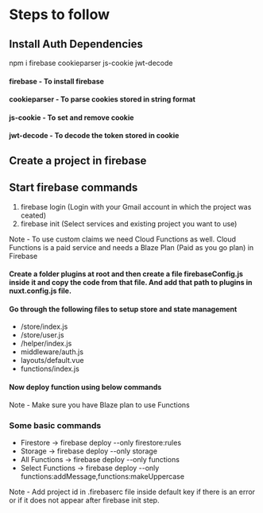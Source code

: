 # Steps to follow

## Install Auth Dependencies

npm i firebase cookieparser js-cookie jwt-decode

#### firebase - To install firebase

#### cookieparser - To parse cookies stored in string format

#### js-cookie - To set and remove cookie

#### jwt-decode - To decode the token stored in cookie

## Create a project in firebase

## Start firebase commands

1. firebase login (Login with your Gmail account in which the project was ceated)
2. firebase init (Select services and existing project you want to use)

Note - To use custom claims we need Cloud Functions as well. Cloud Functions is a paid service and needs a Blaze Plan (Paid as you go plan) in Firebase

#### Create a folder plugins at root and then create a file firebaseConfig.js inside it and copy the code from that file. And add that path to plugins in nuxt.config.js file.

#### Go through the following files to setup store and state management

- /store/index.js
- /store/user.js
- /helper/index.js
- middleware/auth.js
- layouts/default.vue
- functions/index.js

#### Now deploy function using below commands

Note - Make sure you have Blaze plan to use Functions

### Some basic commands

- Firestore -> firebase deploy --only firestore:rules
- Storage -> firebase deploy --only storage
- All Functions -> firebase deploy --only functions
- Select Functions -> firebase deploy --only functions:addMessage,functions:makeUppercase

Note - Add project id in .firebaserc file inside default key if there is an error or if it does not appear after firebase init step. 